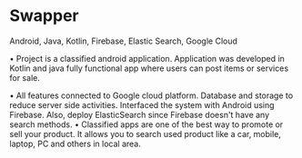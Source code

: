 # Swapper
<p>Android, Java, Kotlin, Firebase, Elastic Search, Google Cloud </p>
<p>•	Project is a classified android application. Application was developed in Kotlin and java fully functional app where users can post items or services for sale.</p>
•	All features connected to Google cloud platform. Database and storage to reduce server side activities. Interfaced the system with Android using Firebase. Also, deploy ElasticSearch since Firebase doesn't have any search methods.
•	Classified apps are one of the best way to promote or sell your product. It allows you to search used product like a car, mobile, laptop, PC and others in local area.
